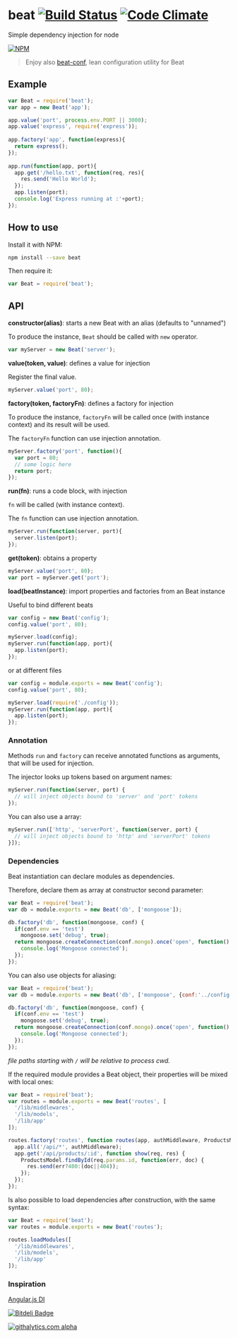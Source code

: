 # beat [![Build Status](https://travis-ci.org/edinella/beat.png?branch=master)](https://travis-ci.org/edinella/beat) [![Code Climate](https://codeclimate.com/github/edinella/beat.png)](https://codeclimate.com/github/edinella/beat)
Simple dependency injection for node

[![NPM](https://nodei.co/npm/beat.png)](https://npmjs.org/package/beat)

> Enjoy also [beat-conf](https://npmjs.org/package/beat-conf), lean configuration utility for Beat

## Example

```js
var Beat = require('beat');
var app = new Beat('app');

app.value('port', process.env.PORT || 3000);
app.value('express', require('express'));
  
app.factory('app', function(express){
  return express();
});
  
app.run(function(app, port){
  app.get('/hello.txt', function(req, res){
    res.send('Hello World');
  });
  app.listen(port);
  console.log('Express running at :'+port);
});
```

## How to use
Install it with NPM:
```sh
npm install --save beat
```

Then require it:
```js
var Beat = require('beat');
```

## API

**constructor(alias)**: starts a new Beat with an alias (defaults to "unnamed")

To produce the instance, `Beat` should be called with `new` operator.

```js
var myServer = new Beat('server');
```

**value(token, value)**: defines a value for injection

Register the final value.

```js
myServer.value('port', 80);
```

**factory(token, factoryFn)**: defines a factory for injection

To produce the instance, `factoryFn` will be called once (with instance context) and its result will be used.

The `factoryFn` function can use injection annotation.

```js
myServer.factory('port', function(){
  var port = 80;
  // some logic here
  return port;
});
```

**run(fn)**: runs a code block, with injection

`fn` will be called (with instance context).

The `fn` function can use injection annotation.

```js
myServer.run(function(server, port){
  server.listen(port);
});
```

**get(token)**: obtains a property

```js
myServer.value('port', 80);
var port = myServer.get('port');
```

**load(beatInstance)**: import properties and factories from an Beat instance

Useful to bind different beats
```js
var config = new Beat('config');
config.value('port', 80);

myServer.load(config);
myServer.run(function(app, port){
  app.listen(port);
});
```
or at different files

```js
var config = module.exports = new Beat('config');
config.value('port', 80);
```

```js
myServer.load(require('./config'));
myServer.run(function(app, port){
  app.listen(port);
});
```

### Annotation

Methods `run` and `factory` can receive annotated functions as arguments, that will be used for injection.

The injector looks up tokens based on argument names:

```js
myServer.run(function(server, port) {
  // will inject objects bound to 'server' and 'port' tokens
});
```

You can also use a array:

```js
myServer.run(['http', 'serverPort', function(server, port) {
  // will inject objects bound to 'http' and 'serverPort' tokens
}]);
```

### Dependencies

Beat instantiation can declare modules as dependencies.

Therefore, declare them as array at constructor second parameter:

```js
var Beat = require('beat');
var db = module.exports = new Beat('db', ['mongoose']);

db.factory('db', function(mongoose, conf) {
  if(conf.env == 'test')
    mongoose.set('debug', true);
  return mongoose.createConnection(conf.mongo).once('open', function() {
    console.log('Mongoose connected');
  });
});
```

You can also use objects for aliasing:

```js
var Beat = require('beat');
var db = module.exports = new Beat('db', ['mongoose', {conf:'../config.json'}]);

db.factory('db', function(mongoose, conf) {
  if(conf.env == 'test')
    mongoose.set('debug', true);
  return mongoose.createConnection(conf.mongo).once('open', function() {
    console.log('Mongoose connected');
  });
});
```
_file paths starting with `/` will be relative to process cwd._

If the required module provides a Beat object, their properties will be mixed with local ones:

```js
var Beat = require('beat');
var routes = module.exports = new Beat('routes', [
  '/lib/middlewares',
  '/lib/models',
  '/lib/app'
]);

routes.factory('routes', function routes(app, authMiddleware, ProductsModel){
  app.all('/api/*', authMiddleware);
  app.get('/api/products/:id', function show(req, res) {
    ProductsModel.findById(req.params.id, function(err, doc) {
      res.send(err?400:(doc||404));
    });
  });
});
```

Is also possible to load dependencies after construction, with the same syntax:

```js
var Beat = require('beat');
var routes = module.exports = new Beat('routes');

routes.loadModules([
  '/lib/middlewares',
  '/lib/models',
  '/lib/app'
]);
```

### Inspiration
[Angular.js DI](http://docs.angularjs.org/guide/di)

[![Bitdeli Badge](https://d2weczhvl823v0.cloudfront.net/edinella/beat/trend.png)](https://bitdeli.com/free "Bitdeli Badge")

[![githalytics.com alpha](https://cruel-carlota.pagodabox.com/b05323c0f01a424058eff9ee1e6cce63 "githalytics.com")](http://githalytics.com/edinella/beat)
